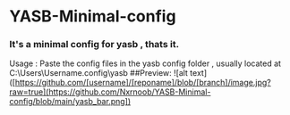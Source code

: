 # YASB-Minimal-config
### It's a minimal config for yasb , thats it.
Usage : 
   Paste the config files in the yasb config folder , usually located at C:\Users\Username\.config\yasb
##Preview:
![alt text]([https://github.com/[username]/[reponame]/blob/[branch]/image.jpg?raw=true](https://github.com/Nxrnoob/YASB-Minimal-config/blob/main/yasb_bar.png])
